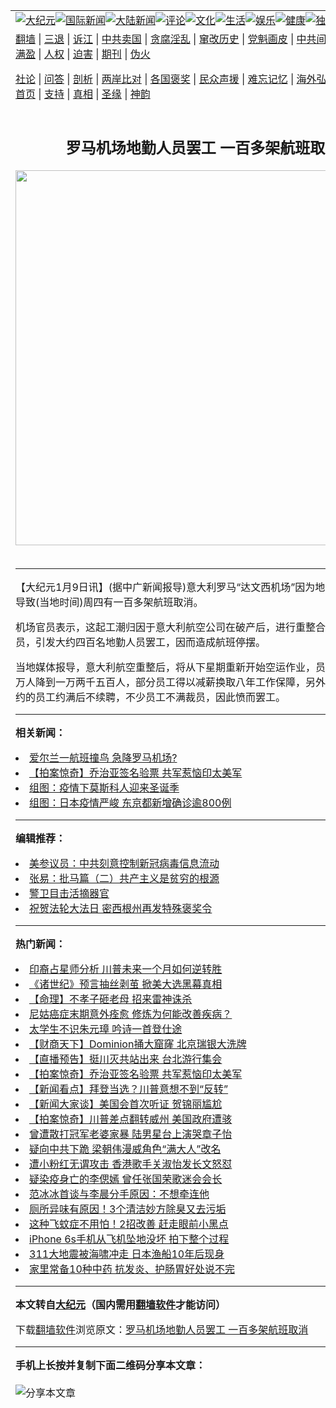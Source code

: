 <a name="1" id="1" target="_blank"></a><span id="1"></span>
<table align=center border="0"><tr><td colspan="2" VALIGN=TOP><a href="https://github.com/onivku3167/djy/blob/master/gb/nsc413.md#1"><img src="https://raw.githubusercontent.com/onivku3167/www/master/t/djy/1.jpg" title="大纪元"></a><a href="https://github.com/onivku3167/djy/blob/master/gb/n24hr.md#1"><img src="https://raw.githubusercontent.com/onivku3167/www/master/t/djy/3.jpg" title="国际新闻"></a><a href="https://github.com/onivku3167/djy/blob/master/gb/nsc413.md#1"><img src="https://raw.githubusercontent.com/onivku3167/www/master/t/djy/4.jpg" title="大陆新闻"></a><a href="https://github.com/onivku3167/djy/blob/master/gb/news392.md#1"><img src="https://raw.githubusercontent.com/onivku3167/www/master/t/djy/5.jpg" title="评论"></a><a href="https://github.com/onivku3167/djy/blob/master/gb/news2007.md#1"><img src="https://raw.githubusercontent.com/onivku3167/www/master/t/djy/6.jpg" title="文化"></a><a href="https://github.com/onivku3167/djy/blob/master/gb/news2008.md#1"><img src="https://raw.githubusercontent.com/onivku3167/www/master/t/djy/7.jpg" title="生活"></a><a href="https://github.com/onivku3167/djy/blob/master/gb/ncyule.md#1"><img src="https://raw.githubusercontent.com/onivku3167/www/master/t/djy/8.jpg" title="娱乐"></a><a href="https://github.com/onivku3167/djy/blob/master/gb/nsc1002.md#1"><img src="https://raw.githubusercontent.com/onivku3167/www/master/t/djy/9.jpg" title="健康"><a href="https://github.com/onivku3167/djy/blob/master/gb/nf6092.md#1"><img src="https://raw.githubusercontent.com/onivku3167/www/master/t/djy/10a.jpg" title="独家"></a><a href="https://github.com/onivku3167/djy/blob/master/gb/nf4514.md#1"><img src="https://raw.githubusercontent.com/onivku3167/www/master/t/djy/12a.jpg" title="头条"></a></td></tr>
<tr><td colspan="2" VALIGN=TOP><a target="_blank" href="https://github.com/onivku3167/www/blob/master/README.md?zsrh#1">翻墙</a> | <a target="_blank" href="https://github.com/onivku3167/djy/blob/master/gb/nf5657.md#1">三退</a> | <a target="_blank" href="https://github.com/onivku3167/djy/blob/master/gb/nf6124.md#1">诉江</a> | <a target="_blank" href="https://github.com/onivku3167/djy/blob/master/gb/nf1176117.md#1">中共卖国</a> | <a target="_blank" href="https://github.com/onivku3167/djy/blob/master/gb/nf5773.md#1">贪腐淫乱</a> | <a target="_blank" href="https://github.com/onivku3167/djy/blob/master/gb/nf1176115.md#1">窜改历史</a> | <a target="_blank" href="https://github.com/onivku3167/djy/blob/master/gb/nf1176107.md#1">党魁画皮</a> | <a target="_blank" href="https://github.com/onivku3167/djy/blob/master/gb/nf1320400.md#1">中共间谍</a> | <a target="_blank" href="https://github.com/onivku3167/djy/blob/master/gb/nf1176114.md#1">破坏传统</a> | <a target="_blank" href="https://github.com/onivku3167/ntdtv/blob/master/gb/prog447_1.md#1">恶贯满盈</a> | <a target="_blank" href="https://github.com/onivku3167/djy/blob/master/gb/ncid278.md#1">人权</a> | <a target="_blank" href="https://github.com/onivku3167/djy/blob/master/gb/nf1176111.md#1">迫害</a> | <a target="_blank" href="https://gitlab.com/szzdlab/mh-qikan/blob/master/README.md#1">期刊</a> | <a target="_blank" href="https://github.com/onivku3167/djy/blob/master/gb/nf5562.md#1">伪火</a></p><p><a target="_blank" href="https://github.com/onivku3167/djy/blob/master/gb/9p.md#1">社论</a> | <a target="_blank" href="https://github.com/onivku3167/djy/blob/master/gb/nf4378.md#1">问答</a> | <a target="_blank" href="https://github.com/onivku3167/djy/blob/master/gb/nf5792.md#1">剖析</a> | <a target="_blank" href="https://github.com/onivku3167/djy/blob/master/gb/nf5735.md#1">两岸比对</a> | <a target="_blank" href="https://github.com/onivku3167/djy/blob/master/gb/nf6119.md#1">各国褒奖</a> | <a target="_blank" href="https://github.com/onivku3167/djy/blob/master/gb/nf6120.md#1">民众声援</a> | <a target="_blank" href="https://github.com/onivku3167/djy/blob/master/gb/nf1188594.md#1">难忘记忆</a> | <a target="_blank" href="https://github.com/onivku3167/djy/blob/master/gb/nf3180.md#1">海外弘传</a> | <a target="_blank" href="https://github.com/onivku3167/djy/blob/master/gb/nf5410.md#1">万人上访</a> | <a target="_blank" href="https://github.com/onivku3167/www/blob/master/README.md?zsrh#1">平台首页</a> | <a target="_blank" href="https://github.com/onivku3167/djy/blob/master/gb/nf4386.md#1">支持</a> | <a target="_blank" href="https://github.com/onivku3167/djy/blob/master/gb/nf4389.md#1">真相</a> | <a target="_blank" href="https://github.com/onivku3167/djy/blob/master/gb/nf5790.md#1">圣缘</a> | <a target="_blank" href="https://github.com/onivku3167/djy/blob/master/gb/nf4786.md#1">神韵</a></td></tr>
<tr><td VALIGN=TOP width="626"><h2 align=center>罗马机场地勤人员罢工 一百多架航班取消</h2>
<img width="600" src="https://i.epochtimes.com/assets/uploads/2020/11/e979128d0767b6a2ee4697c20daa799f-320x200.jpg" />
<h6></h6>
<hr>
	<p>【大纪元1月9日讯】(据中广新闻报导)意大利罗马“达文西机场”因为地勤人员罢工，导致(当地时间)周四有一百多架航班取消。</p>
<p>机场官员表示，这起工潮归因于意大利航空公司在破产后，进行重整合并，打算裁员，引发大约四百名地勤人员罢工，因而造成航班停摆。</p>
<p>当地媒体报导，意大利航空重整后，将从下星期重新开始空运作业，员工从原本的两万人降到一万两千五百人，部分员工得以减薪换取八年工作保障，另外，还有短期合约的员工约满后不续聘，不少员工不满裁员，因此愤而罢工。</p>
	
<hr>


<strong>相关新闻：</strong>
<li><a href="https://github.com/onivku3167/djy/blob/master/gb/8/11/11/n2326223.md#1">爱尔兰一航班撞鸟 急降罗马机场?</a></li>
<li><a href="https://github.com/onivku3167/djy/blob/master/gb/20/12/18/n12629043.md#1">【拍案惊奇】乔治亚签名验票 共军惹恼印太美军</a></li>
<li><a href="https://github.com/onivku3167/djy/blob/master/gb/20/12/18/n12629114.md#1">组图：疫情下莫斯科人迎来圣诞季</a></li>
<li><a href="https://github.com/onivku3167/djy/blob/master/gb/20/12/17/n12627155.md#1">组图：日本疫情严峻 东京都新增确诊逾800例</a></li>
<hr>


<strong>编辑推荐：</strong>
<li><a href="https://github.com/onzhi266/djy/blob/master/gb/20/2/22/n11887949.md#1">美参议员：中共刻意控制新冠病毒信息流动</a></li>
<li><a href="https://github.com/tsiac2612/djy/blob/master/gb/17/12/12/n9947938.md#1" target="_blank">张易：批马篇（二）共产主义是贫穷的根源</a></li><li><a href="https://github.com/onivku3167/djy/blob/master/gb/16/3/16/n4663449.md?dfh#1" target="_blank">警卫目击活摘器官</a></li><li><a href="https://github.com/tsiac2612/djy/blob/master/gb/19/5/28/n11286029.md#1" target="_blank">祝贺法轮大法日 密西根州再发特殊褒奖令</a></li>
<hr>

<strong>热门新闻：</strong>
<li><a href="https://github.com/onivku3167/djy/blob/master/gb/20/12/15/n12621699.md#1">印裔占星师分析 川普未来一个月如何逆转胜</a></li>
<li><a href="https://github.com/onivku3167/djy/blob/master/gb/20/12/9/n12605810.md#1">《诸世纪》预言抽丝剥茧 掀美大选黑幕真相</a></li>
<li><a href="https://github.com/onivku3167/djy/blob/master/gb/20/12/10/n12609444.md#1">【命理】不孝子砸老母 招来雷神诛杀</a></li>
<li><a href="https://github.com/onivku3167/djy/blob/master/gb/20/12/11/n12614366.md#1">尼姑癌症末期意外痊愈 修炼为何能改善疾病？</a></li>
<li><a href="https://github.com/onivku3167/djy/blob/master/gb/20/11/27/n12580489.md#1">太学生不识朱元璋 吟诗一首登仕途</a></li>
<li><a href="https://github.com/onivku3167/djy/blob/master/gb/20/12/17/n12628103.md#1">【财商天下】Dominion捅大窟窿 北京瑞银大洗牌</a></li>
<li><a href="https://github.com/onivku3167/djy/blob/master/gb/20/12/17/n12626810.md#1">【直播预告】挺川灭共站出来 台北游行集会</a></li>
<li><a href="https://github.com/onivku3167/djy/blob/master/gb/20/12/18/n12629043.md#1">【拍案惊奇】乔治亚签名验票 共军惹恼印太美军</a></li>
<li><a href="https://github.com/onivku3167/djy/blob/master/gb/20/12/15/n12623396.md#1">【新闻看点】拜登当选？川普意想不到“反转”</a></li>
<li><a href="https://github.com/onivku3167/djy/blob/master/gb/20/12/16/n12623847.md#1">【新闻大家谈】美国会首次听证 贺锦丽尴尬</a></li>
<li><a href="https://github.com/onivku3167/djy/blob/master/gb/20/12/16/n12623864.md#1">【拍案惊奇】川普差点翻转威州 美国政府遭骇</a></li>
<li><a href="https://github.com/onivku3167/djy/blob/master/gb/20/12/15/n12623272.md#1">曾遭散打冠军老婆家暴 陆男星台上演哭章子怡</a></li>
<li><a href="https://github.com/onivku3167/djy/blob/master/gb/20/12/16/n12623537.md#1">疑向中共下跪 梁朝伟漫威角色“满大人”改名</a></li>
<li><a href="https://github.com/onivku3167/djy/blob/master/gb/20/12/16/n12625572.md#1">遭小粉红无谓攻击 香港歌手关淑怡发长文怒怼</a></li>
<li><a href="https://github.com/onivku3167/djy/blob/master/gb/20/12/16/n12625818.md#1">疑染疫身亡的李偲嫣 曾任张国荣歌迷会会长</a></li>
<li><a href="https://github.com/onivku3167/djy/blob/master/gb/20/12/15/n12623055.md#1">范冰冰首谈与李晨分手原因：不想牵连他</a></li>
<li><a href="https://github.com/onivku3167/djy/blob/master/gb/20/12/7/n12600078.md#1">厕所异味有原因！3个清洁妙方除臭又去污垢</a></li>
<li><a href="https://github.com/onivku3167/djy/blob/master/gb/13/2/9/n3797754.md#1">这种飞蚊症不用怕！2招改善 赶走眼前小黑点</a></li>
<li><a href="https://github.com/onivku3167/djy/blob/master/gb/20/12/16/n12624214.md#1">iPhone 6s手机从飞机坠地没坏 拍下整个过程</a></li>
<li><a href="https://github.com/onivku3167/djy/blob/master/gb/20/12/16/n12624416.md#1">311大地震被海啸冲走 日本渔船10年后现身</a></li>
<li><a href="https://github.com/onivku3167/djy/blob/master/gb/20/12/15/n12622560.md#1">家里常备10种中药 抗发炎、护肠胃好处说不完</a></li>
<hr>

<strong>本文转自<a href="https://www.epochtimes.com">大纪元</a>（国内需用<a href="https://github.com/onivku3167/www/blob/master/README.md#8">翻墙软件</a>才能访问）</strong><p>下载<a href="https://github.com/onivku3167/www/blob/master/README.md#8">翻墙软件</a>浏览原文：<a href="https://www.epochtimes.com/gb/9/1/9/n2391256.htm">罗马机场地勤人员罢工 一百多架航班取消</a></p><hr>

<strong>手机上长按并复制下面二维码分享本文章：</strong><br><br><img src="https://chart.apis.google.com/chart?cht=qr&chs=240x240&choe=UTF-8&chld=M|2&chl=https://github.com/onivku3167/djy/blob/master/gb/9/1/9/n2391256.md%231" title="分享本文章"></td><td VALIGN=TOP><a href="https://github.com/onivku3167/djy/blob/master/gb/16/1/21/n4622075.md?dfh#1" target="_blank"><img src="https://raw.githubusercontent.com/onivku3167/djy/master/gb/300/wei-f1.jpg" title="中共的伪火骗局"  alt="中共的伪火骗局"></a><br><a href="https://github.com/onivku3167/www/blob/master/README.md?dfh#9" target="_blank"><img src="https://raw.githubusercontent.com/onivku3167/djy/master/gb/300/yong-h.jpg" title="永恒的见证"  alt="永恒的见证"></a><br><a href="https://github.com/onivku3167/djy/blob/master/gb/13/9/29/n3974789.md?dfh#1" target="_blank"><img src="https://raw.githubusercontent.com/onivku3167/djy/master/gb/300/shang-lnz.jpg" title="善良女子被中共投男牢"  alt="善良女子被中共投男牢"></a><br><a href="https://github.com/onivku3167/djy/blob/master/gb/16/3/16/n4663449.md?dfh#1" target="_blank"><img src="https://raw.githubusercontent.com/onivku3167/djy/master/gb/300/huo-z3.jpg" title="警卫目击活摘器官"  alt="警卫目击活摘器官"></a><br><a href="https://github.com/onivku3167/djy/blob/master/gb/16/8/7/n8177641.md?dfh#1" target="_blank"><img src="https://raw.githubusercontent.com/onivku3167/djy/master/gb/300/huo-z4.jpg" title="证人描述活摘恐怖"  alt="证人描述活摘恐怖"></a><br><a href="https://github.com/onivku3167/djy/blob/master/gb/10/4/19/n2881569.md?dfh#1" target="_blank"><img src="https://raw.githubusercontent.com/onivku3167/djy/master/gb/300/huo-z1.jpg" title="揭开活摘器官黑幕"  alt="揭开活摘器官黑幕"></a><br><a href="https://github.com/onivku3167/djy/blob/master/gb/10/11/7/n3077476.md?dfh#1" target="_blank"><img src="https://raw.githubusercontent.com/onivku3167/djy/master/gb/300/ma-ks.jpg" title="马克思的成魔之路"  alt="马克思的成魔之路"></a><br><a href="https://github.com/onivku3167/djy/blob/master/gb/14/6/9/n4173977.md?dfh#1" target="_blank"><img src="https://raw.githubusercontent.com/onivku3167/djy/master/gb/300/chang-zs.jpg" title="藏字石 蕴天机"  alt="藏字石 蕴天机"></a><br><a href="https://github.com/onivku3167/djy/blob/master/gb/18/5/10/n10381511.md?dfh#1" target="_blank"><img src="https://raw.githubusercontent.com/onivku3167/djy/master/gb/300/st1.jpg" title="关注3亿人三退"  alt="关注3亿人三退"></a><br><a href="https://github.com/onivku3167/djy/blob/master/gb/18/3/21/n10237682.md?dfh#1" target="_blank"><img src="https://raw.githubusercontent.com/onivku3167/djy/master/gb/300/jie-t.jpg" title="解体中共复兴中华"  alt="解体中共复兴中华"></a><br><a href="https://github.com/onivku3167/djy/blob/master/gb/9/2/9/n2422991.md?dfh#1" target="_blank"><img src="https://raw.githubusercontent.com/onivku3167/djy/master/gb/300/gao-zs.jpg" title="中共迫害良心律师"  alt="中共迫害良心律师"></a><br><a href="https://github.com/onivku3167/djy/blob/master/gb/18/12/9/n10900044.md?dfh#1" target="_blank"><img src="https://raw.githubusercontent.com/onivku3167/djy/master/gb/300/sj1.jpg" title="303万人举报江泽民"  alt="303万人举报江泽民"></a><br><a href="https://github.com/onivku3167/djy/blob/master/gb/18/8/28/n10672014.md?dfh#1" target="_blank"><img src="https://raw.githubusercontent.com/onivku3167/djy/master/gb/300/sj2.jpg" title="这些官员为何起诉江泽民"  alt="这些官员为何起诉江泽民"></a><br><a href="https://github.com/onivku3167/djy/blob/master/gb/8/12/18/n2367165.md?dfh#1" target="_blank"><img src="https://raw.githubusercontent.com/onivku3167/djy/master/gb/300/liangan.jpg" title="海峡两岸的强烈对比"  alt="海峡两岸的强烈对比"></a><br><a href="https://github.com/onivku3167/djy/blob/master/gb/15/12/10/n4593139.md?dfh#1" target="_blank"><img src="https://raw.githubusercontent.com/onivku3167/djy/master/gb/300/jia-ndzl.jpg" title="加拿大总理的贺信"  alt="加拿大总理的贺信"></a><br><a href="https://github.com/onivku3167/djy/blob/master/gb/11/6/17/n3289382.md?dfh#1" target="_blank"><img src="https://raw.githubusercontent.com/onivku3167/djy/master/gb/300/xiao-wd.jpg" title="探寻真相兼听则明"  alt="探寻真相兼听则明"></a><br><a href="https://github.com/onivku3167/djy/blob/master/gb/18/10/27/n10812623.md?dfh#1" target="_blank"><img src="https://raw.githubusercontent.com/onivku3167/djy/master/gb/300/yindu.jpg" title="印度媒体报道东方"  alt="印度媒体报道东方"></a><br><a href="https://github.com/onivku3167/djy/blob/master/gb/18/6/9/n10469652.md?dfh#1" target="_blank"><img src="https://raw.githubusercontent.com/onivku3167/djy/master/gb/300/xie-j.jpg" title="不一样的海外校园"  alt="不一样的海外校园"></a><br><a href="https://github.com/onivku3167/djy/blob/master/gb/7/4/5/n1669415.md?dfh#1" target="_blank"><img src="https://raw.githubusercontent.com/onivku3167/djy/master/gb/300/li-up.jpg" title="从大师到徒弟的传奇"  alt="从大师到徒弟的传奇"></a><br><a href="https://github.com/onivku3167/djy/blob/master/gb/17/5/26/n9191512.md?dfh#1" target="_blank"><img src="https://raw.githubusercontent.com/onivku3167/djy/master/gb/300/zfl2.jpg" title="亿万人与东方一本奇书"  alt="亿万人与东方一本奇书"></a><br><a href="https://github.com/onivku3167/djy/blob/master/gb/13/11/27/n4020290.md?dfh#1" target="_blank"><img src="https://raw.githubusercontent.com/onivku3167/djy/master/gb/300/zhen-h.jpg" title="大陆见不到的震撼场面"  alt="大陆见不到的震撼场面"></a><br><a href="https://github.com/onivku3167/djy/blob/master/gb/15/7/17/n4482910.md?dfh#1" target="_blank"><img src="https://raw.githubusercontent.com/onivku3167/djy/master/gb/300/dalu-sk.jpg" title="人心向善 大陆当初盛况"  alt="人心向善 大陆当初盛况"></a><br><a href="https://github.com/onivku3167/djy/blob/master/gb/19/1/5/n10955468.md?dfh#1" target="_blank"><img src="https://raw.githubusercontent.com/onivku3167/djy/master/gb/300/zfl1.jpg" title="追寻真理 这书讲什么"  alt="追寻真理 这书讲什么"></a><br><a href="https://github.com/onivku3167/www/blob/master/README.md?dfh#1" target="_blank"><img src="https://raw.githubusercontent.com/onivku3167/djy/master/gb/300/fq1.jpg" title="下载免费翻墙软件"  alt="下载免费翻墙软件"></a><br></td></tr></table>
